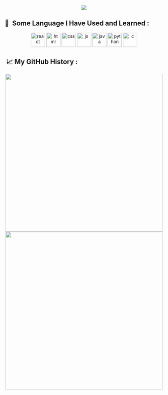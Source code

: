 <p align="middle">
<img src="https://capsule-render.vercel.app/api?&type=wave&color=auto&height=300&section=header&text=Hello%20World!&fontSize=90" />
</p>

<h2> 🚀 &nbsp;Some Language I Have Used and Learned : </h2>

<p align="center">
<img src="https://cdn.jsdelivr.net/gh/devicons/devicon/icons/react/react-original.svg" alt="react" width="45" height="45"/>
<img src="https://cdn.jsdelivr.net/gh/devicons/devicon/icons/html5/html5-original.svg" alt="html" width="45" height="45"/>
<img src="https://cdn.jsdelivr.net/gh/devicons/devicon/icons/css3/css3-original.svg" alt="css" width="45" height="45"/>        
<img src="https://cdn.jsdelivr.net/gh/devicons/devicon/icons/javascript/javascript-original.svg" alt="js" width="45" height="45"/>
<img src="https://cdn.jsdelivr.net/gh/devicons/devicon/icons/java/java-original.svg" alt="java" width="45" height="45"/>
<img src="https://cdn.jsdelivr.net/gh/devicons/devicon/icons/python/python-original.svg" alt="python" width="45" height="45"/>
<img src="https://cdn.jsdelivr.net/gh/devicons/devicon/icons/c/c-original.svg" alt="c" width="45" height="45"/>         
</p>
<h2>&nbsp;📈 My GitHub History : </h2>
<p align="middle">
 <img class="img" src="https://github-readme-stats.vercel.app/api?username=Hesam760&show_icons=true&theme=radical" width="500"/>
 <img class="img" src="https://github-readme-stats.vercel.app/api/top-langs/?username=Hesam760&theme=radical&layout=compact" width="500"/>
</p>
